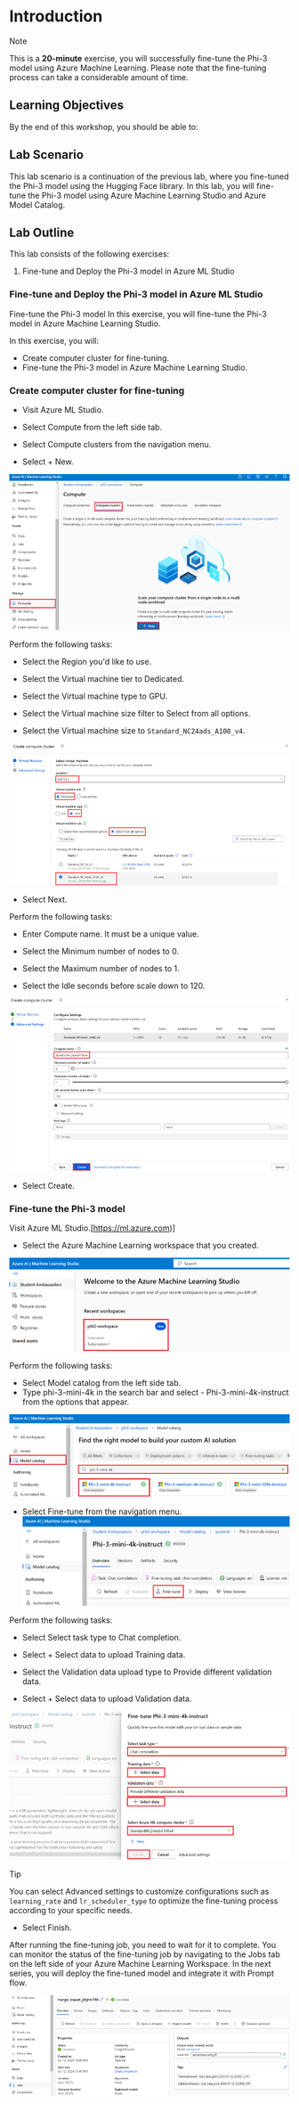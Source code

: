 # Introduction

> [!NOTE]
>This is a **20-minute** exercise, you will successfully fine-tune the Phi-3 model using Azure Machine Learning. Please note that the fine-tuning process can take a considerable amount of time.

## Learning Objectives

By the end of this workshop, you should be able to:

## Lab Scenario
This lab scenario is a continuation of the previous lab, where you fine-tuned the Phi-3 model using the Hugging Face library. In this lab, you will fine-tune the Phi-3 model using Azure Machine Learning Studio and Azure Model Catalog.

## Lab Outline
This lab consists of the following exercises:
1. Fine-tune and Deploy the Phi-3 model in Azure ML Studio


### Fine-tune and Deploy the Phi-3 model in Azure ML Studio
 

Fine-tune the Phi-3 model
In this exercise, you will fine-tune the Phi-3 model in Azure Machine Learning Studio.

In this exercise, you will:

- Create computer cluster for fine-tuning.
- Fine-tune the Phi-3 model in Azure Machine Learning Studio.

### Create computer cluster for fine-tuning

- Visit Azure ML Studio.

- Select Compute from the left side tab.

- Select Compute clusters from the navigation menu.

- Select + New.

![](./images/06-01-select-compute.png) 

Perform the following tasks:

- Select the Region you'd like to use.

- Select the Virtual machine tier to Dedicated.

- Select the Virtual machine type to GPU.

- Select the Virtual machine size filter to Select from all options.

- Select the Virtual machine size to `Standard_NC24ads_A100_v4`.

![](./images/06-02-create-cluster.png)
	
- Select Next.

Perform the following tasks:

- Enter Compute name. It must be a unique value.

- Select the Minimum number of nodes to 0.

- Select the Maximum number of nodes to 1.

- Select the Idle seconds before scale down to 120.

![](./images/06-03-create-cluster.png)

- Select Create.

### Fine-tune the Phi-3 model

Visit Azure ML Studio.[https://ml.azure.com)]

- Select the Azure Machine Learning workspace that you created.

![](./images/06-04-select-workspace.png)

Perform the following tasks:

- Select Model catalog from the left side tab.
- Type phi-3-mini-4k in the search bar and select - Phi-3-mini-4k-instruct from the options that appear.

![](./images/06-05-type-phi-3-mini-4k.png)

- Select Fine-tune from the navigation menu.
![](./images/06-06-select-fine-tune.png)

Perform the following tasks:

- Select Select task type to Chat completion.

- Select + Select data to upload Training data.

- Select the Validation data upload type to Provide different validation data.

- Select + Select data to upload Validation data.

![](./images/06-07-fill-finetuning.png)

> [!TIP]
>You can select Advanced settings to customize configurations such as `learning_rate` and `lr_scheduler_type` to optimize the fine-tuning process according to your specific needs.

- Select Finish.

 After running the fine-tuning job, you need to wait for it to complete. You can monitor the status of the fine-tuning job by navigating to the Jobs tab on the left side of your Azure Machine Learning Workspace. In the next series, you will deploy the fine-tuned model and integrate it with Prompt flow.

![](./images/06-08-output.png)